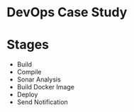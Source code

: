 # DevOps Case Study

# Stages
  - Build
  - Compile
  - Sonar Analysis
  - Build Docker Image
  - Deploy
  - Send Notification
